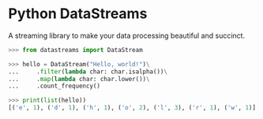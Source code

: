 # Python DataStreams

A streaming library to make your data processing beautiful and succinct.

```python
>>> from datastreams import DataStream

>>> hello = DataStream("Hello, world!")\
...     .filter(lambda char: char.isalpha())\
...     .map(lambda char: char.lower())\
...     .count_frequency()

>>> print(list(hello))
[('e', 1), ('d', 1), ('h', 1), ('o', 2), ('l', 3), ('r', 1), ('w', 1)]
```
